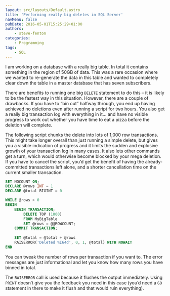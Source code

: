 ```yaml
---
layout: src/layouts/Default.astro
title: 'Performing really big deletes in SQL Server'
navMenu: false
pubDate: 2016-05-01T15:25:29+01:00
authors:
    - steve-fenton
categories:
    - Programming
tags:
    - SQL
---
```


I am working on a database with a really big table. In total it contains something in the region of 50GB of data. This was a rare occasion where we wanted to re-generate the data in this table and wanted to completely clear down the table in a master database that has seven subscribers.

There are benefits to running one big `DELETE` statement to do this – it is likely to be the fastest way in this situation. However, there are a couple of drawbacks. If you have to “bin out” halfway through, you end up having achieved no deletions even after running a script for two hours. You also get a really big transaction log with everything in it… and have no visible progress to work out whether you have time to eat a pizza before the deletion will complete.

The following script chunks the delete into lots of 1,000 row transactions. This might take longer overall than just running a simple delete, but gives you a visible indication of progress and it limits the sudden and explosive growth of your transaction log in many cases. It also lets other commands get a turn, which would otherwise become blocked by your mega deletion. If you have to cancel the script, you’d get the benefit of having the already-committed transactions left alone, and a shorter cancellation time on the current smaller transaction.

```sql
SET NOCOUNT ON;
DECLARE @rows INT = 1
DECLARE @total BIGINT = 0

WHILE @rows > 0
BEGIN
    BEGIN TRANSACTION;
        DELETE TOP (1000)
        FROM MyBigTable
        SET @rows = @@ROWCOUNT;
    COMMIT TRANSACTION;
 
    SET @total = @total + @rows
    RAISERROR('Deleted %I64d', 0, 1, @total) WITH NOWAIT
END
```

You can tweak the number of rows per transaction if you want to. The error messages are just informational and let you know how many rows you have binned in total.

The `RAISERROR` call is used because it flushes the output immediately. Using `PRINT` doesn’t give you the feedback you need in this case (you’d need a `GO` statement in there to make it flush and that would ruin everything).